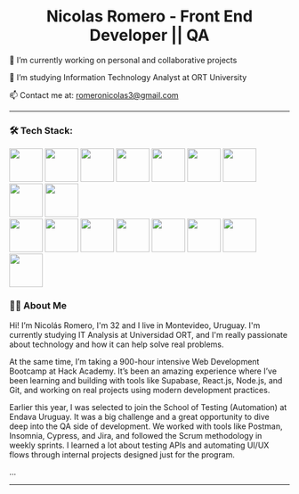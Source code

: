 <h1 align="center">Nicolas Romero - Front End Developer || QA</h1>


🔭 I’m currently working on personal and collaborative projects

🌱 I’m studying Information Technology Analyst at ORT University 

📫 Contact me at: romeronicolas3@gmail.com



---

### 🛠 Tech Stack:
<div>
<p align="left">
  <img src="https://cdn.jsdelivr.net/gh/devicons/devicon/icons/javascript/javascript-original.svg" width="60"/>
  <img src="https://cdn.jsdelivr.net/gh/devicons/devicon/icons/react/react-original.svg" width="60"/>
  <img src="https://cdn.jsdelivr.net/gh/devicons/devicon@latest/icons/nodejs/nodejs-original-wordmark.svg"width="60"/>
  <img src="https://cdn.jsdelivr.net/gh/devicons/devicon/icons/docker/docker-original.svg" width="60"/>
  <img src="https://cdn.jsdelivr.net/gh/devicons/devicon@latest/icons/css3/css3-original.svg" width="60" />
  <img src="https://cdn.jsdelivr.net/gh/devicons/devicon@latest/icons/html5/html5-original.svg" width="60" />
  <img src="https://cdn.jsdelivr.net/gh/devicons/devicon@latest/icons/vuejs/vuejs-original-wordmark.svg" width="60"/>
  <img src="https://cdn.jsdelivr.net/gh/devicons/devicon@latest/icons/cypressio/cypressio-original-wordmark.svg" width="60"/>
  <img src="https://cdn.jsdelivr.net/gh/devicons/devicon@latest/icons/supabase/supabase-original.svg" width="60"/><br>
  <img src="https://cdn.jsdelivr.net/gh/devicons/devicon@latest/icons/mocha/mocha-original.svg" width="60"/>
  <img src="https://cdn.jsdelivr.net/gh/devicons/devicon@latest/icons/amazonwebservices/amazonwebservices-original-wordmark.svg" width="60"/>
  <img src="https://cdn.jsdelivr.net/gh/devicons/devicon@latest/icons/typescript/typescript-original.svg" width="60"/>
  <img src="https://cdn.jsdelivr.net/gh/devicons/devicon@latest/icons/bootstrap/bootstrap-original-wordmark.svg" width="60"/>
  <img src="https://cdn.jsdelivr.net/gh/devicons/devicon@latest/icons/git/git-original.svg" width="60"/>
  <img src="https://cdn.jsdelivr.net/gh/devicons/devicon@latest/icons/microsoftsqlserver/microsoftsqlserver-original-wordmark.svg" width="60"/>
  <img src="https://cdn.jsdelivr.net/gh/devicons/devicon@latest/icons/mongodb/mongodb-original-wordmark.svg" width="60"/>
  <img src="https://cdn.jsdelivr.net/gh/devicons/devicon@latest/icons/sequelize/sequelize-original-wordmark.svg" width="60"/>
  
          
</div>

  <h3>🧑‍💻 About Me</h3>
        <p>
           Hi! I’m Nicolás Romero, I'm 32 and I live in Montevideo, Uruguay. I'm currently studying IT Analysis at Universidad ORT, 
          and I'm really passionate about technology and how it can help solve real problems.
        </p>
        <p>
           At the same time, I’m taking a 900-hour intensive Web Development Bootcamp at Hack Academy. It’s been an amazing experience where I’ve been learning and building with tools like Supabase, 
          React.js, Node.js, and Git, and working on real projects using modern development practices.
        </p>
        <p>
          Earlier this year, I was selected to join the School of Testing (Automation) at Endava Uruguay. It was a big challenge and a great opportunity to dive deep into the QA side of development. We worked with tools like Postman, Insomnia, Cypress, and Jira, and followed the Scrum methodology in weekly sprints. I learned a lot about testing APIs and automating UI/UX flows through internal projects designed just for the program.
        </p>          
          
          
  
          
  
          
          
          
  
          
  
          
          
          
          
  ...
</p>

---

